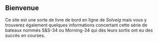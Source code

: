## Bienvenue
Ce site est une sorte de livre de bord en ligne de _Solveig_ mais vous y trouverez également quelques informations concertant cette série de bateaux nommés S&S-34 ou Morning-34 qui dès leurs sortis ont eu des succès en courses.